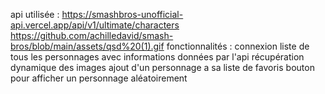 api utilisée : https://smashbros-unofficial-api.vercel.app/api/v1/ultimate/characters
https://github.com/achilledavid/smash-bros/blob/main/assets/qsd%20(1).gif
fonctionnalités :
connexion
liste de tous les personnages avec informations données par l'api
récupération dynamique des images
ajout d'un personnage a sa liste de favoris
bouton pour afficher un personnage aléatoirement